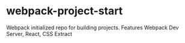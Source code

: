 # webpack-project-start
Webpack initialized repo for building projects. Features Webpack Dev Server, React, CSS Extract
